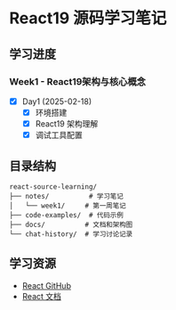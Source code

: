 # React19 源码学习笔记

## 学习进度
### Week1 - React19架构与核心概念
- [x] Day1 (2025-02-18)
  - [x] 环境搭建
  - [x] React19 架构理解
  - [x] 调试工具配置

## 目录结构
```
react-source-learning/
├── notes/          # 学习笔记
│   └── week1/     # 第一周笔记
├── code-examples/  # 代码示例
├── docs/          # 文档和架构图
└── chat-history/  # 学习讨论记录
```

## 学习资源
- [React GitHub](https://github.com/facebook/react)
- [React 文档](https://react.dev/)